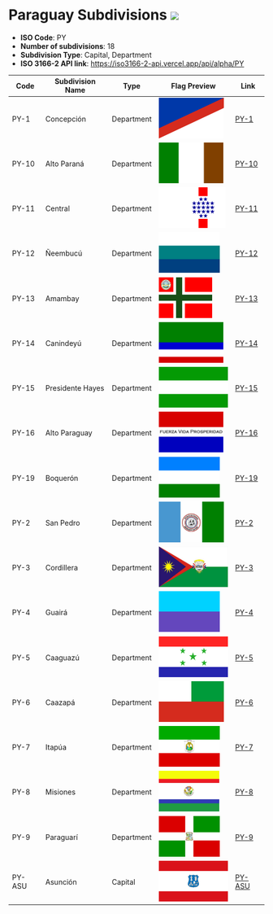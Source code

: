 # Paraguay Subdivisions ![](https://flagcdn.com/h40/py.png)

- **ISO Code**: PY
- **Number of subdivisions**: 18
- **Subdivision Type**: Capital, Department
- **ISO 3166-2 API link**: https://iso3166-2-api.vercel.app/api/alpha/PY

| Code  | Subdivision Name         | Type | Flag Preview | Link |
|-------|--------------------------|--------------| -------------- |----------|
| PY-1 | Concepción | Department | <img src='https://raw.githubusercontent.com/amckenna41/iso3166-flag-icons/main/iso3166-2-icons/PY/PY-1.svg' height='80'> | [PY-1](https://github.com/amckenna41/iso3166-flag-icons/blob/main/iso3166-2-icons/PY/PY-1.svg) |
| PY-10 | Alto Paraná | Department | <img src='https://raw.githubusercontent.com/amckenna41/iso3166-flag-icons/main/iso3166-2-icons/PY/PY-10.svg' height='80'> | [PY-10](https://github.com/amckenna41/iso3166-flag-icons/blob/main/iso3166-2-icons/PY/PY-10.svg) |
| PY-11 | Central | Department | <img src='https://raw.githubusercontent.com/amckenna41/iso3166-flag-icons/main/iso3166-2-icons/PY/PY-11.svg' height='80'> | [PY-11](https://github.com/amckenna41/iso3166-flag-icons/blob/main/iso3166-2-icons/PY/PY-11.svg) |
| PY-12 | Ñeembucú | Department | <img src='https://raw.githubusercontent.com/amckenna41/iso3166-flag-icons/main/iso3166-2-icons/PY/PY-12.svg' height='80'> | [PY-12](https://github.com/amckenna41/iso3166-flag-icons/blob/main/iso3166-2-icons/PY/PY-12.svg) |
| PY-13 | Amambay | Department | <img src='https://raw.githubusercontent.com/amckenna41/iso3166-flag-icons/main/iso3166-2-icons/PY/PY-13.png' height='80'> | [PY-13](https://github.com/amckenna41/iso3166-flag-icons/blob/main/iso3166-2-icons/PY/PY-13.svg) |
| PY-14 | Canindeyú | Department | <img src='https://raw.githubusercontent.com/amckenna41/iso3166-flag-icons/main/iso3166-2-icons/PY/PY-14.svg' height='80'> | [PY-14](https://github.com/amckenna41/iso3166-flag-icons/blob/main/iso3166-2-icons/PY/PY-14.svg) |
| PY-15 | Presidente Hayes | Department | <img src='https://raw.githubusercontent.com/amckenna41/iso3166-flag-icons/main/iso3166-2-icons/PY/PY-15.svg' height='80'> | [PY-15](https://github.com/amckenna41/iso3166-flag-icons/blob/main/iso3166-2-icons/PY/PY-15.svg) |
| PY-16 | Alto Paraguay | Department | <img src='https://raw.githubusercontent.com/amckenna41/iso3166-flag-icons/main/iso3166-2-icons/PY/PY-16.svg' height='80'> | [PY-16](https://github.com/amckenna41/iso3166-flag-icons/blob/main/iso3166-2-icons/PY/PY-16.svg) |
| PY-19 | Boquerón | Department | <img src='https://raw.githubusercontent.com/amckenna41/iso3166-flag-icons/main/iso3166-2-icons/PY/PY-19.svg' height='80'> | [PY-19](https://github.com/amckenna41/iso3166-flag-icons/blob/main/iso3166-2-icons/PY/PY-19.svg) |
| PY-2 | San Pedro | Department | <img src='https://raw.githubusercontent.com/amckenna41/iso3166-flag-icons/main/iso3166-2-icons/PY/PY-2.jpg' height='80'> | [PY-2](https://github.com/amckenna41/iso3166-flag-icons/blob/main/iso3166-2-icons/PY/PY-2.jpg) |
| PY-3 | Cordillera | Department | <img src='https://raw.githubusercontent.com/amckenna41/iso3166-flag-icons/main/iso3166-2-icons/PY/PY-3.jpg' height='80'> | [PY-3](https://github.com/amckenna41/iso3166-flag-icons/blob/main/iso3166-2-icons/PY/PY-3.jpg) |
| PY-4 | Guairá | Department | <img src='https://raw.githubusercontent.com/amckenna41/iso3166-flag-icons/main/iso3166-2-icons/PY/PY-4.svg' height='80'> | [PY-4](https://github.com/amckenna41/iso3166-flag-icons/blob/main/iso3166-2-icons/PY/PY-4.svg) |
| PY-5 | Caaguazú | Department | <img src='https://raw.githubusercontent.com/amckenna41/iso3166-flag-icons/main/iso3166-2-icons/PY/PY-5.svg' height='80'> | [PY-5](https://github.com/amckenna41/iso3166-flag-icons/blob/main/iso3166-2-icons/PY/PY-5.svg) |
| PY-6 | Caazapá | Department | <img src='https://raw.githubusercontent.com/amckenna41/iso3166-flag-icons/main/iso3166-2-icons/PY/PY-6.svg' height='80'> | [PY-6](https://github.com/amckenna41/iso3166-flag-icons/blob/main/iso3166-2-icons/PY/PY-6.svg) |
| PY-7 | Itapúa | Department | <img src='https://raw.githubusercontent.com/amckenna41/iso3166-flag-icons/main/iso3166-2-icons/PY/PY-7.png' height='80'> | [PY-7](https://github.com/amckenna41/iso3166-flag-icons/blob/main/iso3166-2-icons/PY/PY-7.png) |
| PY-8 | Misiones | Department | <img src='https://raw.githubusercontent.com/amckenna41/iso3166-flag-icons/main/iso3166-2-icons/PY/PY-8.jpg' height='80'> | [PY-8](https://github.com/amckenna41/iso3166-flag-icons/blob/main/iso3166-2-icons/PY/PY-8.svg) |
| PY-9 | Paraguarí | Department | <img src='https://raw.githubusercontent.com/amckenna41/iso3166-flag-icons/main/iso3166-2-icons/PY/PY-9.jpg' height='80'> | [PY-9](https://github.com/amckenna41/iso3166-flag-icons/blob/main/iso3166-2-icons/PY/PY-9.jpg) |
| PY-ASU | Asunción | Capital | <img src='https://raw.githubusercontent.com/amckenna41/iso3166-flag-icons/main/iso3166-2-icons/PY/PY-ASU.svg' height='80'> | [PY-ASU](https://github.com/amckenna41/iso3166-flag-icons/blob/main/iso3166-2-icons/PY/PY-ASU.svg) |
